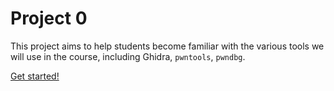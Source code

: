 # Project 0

This project aims to help students become familiar with the various tools we will use in the course, including Ghidra, `pwntools`, `pwndbg`.

[Get started!]('/resources/projects/cs390r_project0_2023.zip')